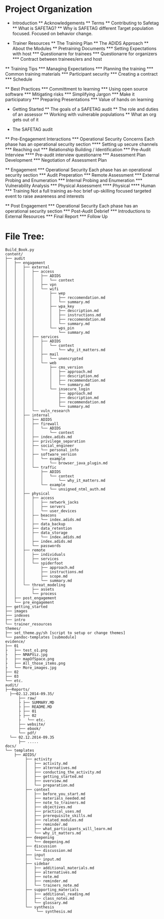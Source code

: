 # Project Organization

* Introduction
** Acknowledgements
** Terms
** Contributing to Safetag
** What is SAFETAG?
** Why is SAFETAG different
Target population focused. Focused on behavior change.

* Trainer Resources
** The Training Plan
** The ADIDS Approach
** About the Modules
** Pretraining Documents
*** Setting Expectations with host
*** Questionarre for trainees
*** Questionarre for organizers
*** Contract between trainees/ers and host

** Training Tips
*** Managing Expectations
*** Planning the training
*** Common training materials
*** Participant security
*** Creating a contract
*** Schedule

** Best Practices
*** Committment to learning
*** Using open source software 
*** Mitigating risks
*** Simplifying Jargon
*** Make it participatory
*** Preparing Presentations
*** Value of hands on learning

* Getting Started
** The goals of a SAFETAG audit
** The role and duties of an assessor
** Working with vulnerable populations
** What an org gets out of it

* The SAFETAG audit

** Pre-Engagement Interactions
*** Operational Security Concerns
Each phase has an operational security section
**** Setting up secure channels
*** Reaching out
*** Relationship Building / Identification
*** Pre-Audit Interview
**** Pre-audit interview questionarre
*** Assessment Plan Development
*** Negotiation of Assessment Plan

** Engagement
*** Operational Security
Each phase has an operational security section
*** Audit Preperation
*** Remote Assessment
*** External Probing and Enumeration
*** Internal Probing and Enumeration
*** Vulnerability Analysis
*** Physical Assessment
****  Physical
**** Human
*** Training
Not a full training as-hoc brief up-skilling focused targeted event to raise awareness and interests

** Post Engagement
*** Operational Security
Each phase has an operational security section
*** Post-Audit Debrief
*** Introductions to External Resources
*** Final Report
*** Follow Up


# File Tree:

```
Build_Book.py
content/
├── audit
│   ├── engagement
│   │   ├── external
│   │   │   ├── access
│   │   │   │   ├── ADIDS
│   │   │   │   │   └── context
│   │   │   │   ├── vpn
│   │   │   │   └── wifi
│   │   │   │       ├── wep
│   │   │   │       │   ├── reccomendation.md
│   │   │   │       │   └── summary.md
│   │   │   │       ├── wpa_key
│   │   │   │       │   ├── description.md
│   │   │   │       │   ├── instructions.md
│   │   │   │       │   ├── reccomendation.md
│   │   │   │       │   └── summary.md
│   │   │   │       └── wps_pin
│   │   │   │           └── summary.md
│   │   │   ├── services
│   │   │   │   ├── ADIDS
│   │   │   │   │   └── context
│   │   │   │   │       └── why_it_matters.md
│   │   │   │   ├── mail
│   │   │   │   │   └── unencrypted
│   │   │   │   └── web
│   │   │   │       ├── cms_version
│   │   │   │       │   ├── approach.md
│   │   │   │       │   ├── description.md
│   │   │   │       │   ├── recommendation.md
│   │   │   │       │   └── summary.md
│   │   │   │       └── insecure_login
│   │   │   │           ├── approach.md
│   │   │   │           ├── description.md
│   │   │   │           ├── recommendation.md
│   │   │   │           └── summary.md
│   │   │   └── vuln_research
│   │   ├── internal
│   │   │   ├── ADIDS
│   │   │   ├── firewall
│   │   │   │   └── ADIDS
│   │   │   │       └── context
│   │   │   ├── index.adids.md
│   │   │   ├── privilege_separation
│   │   │   ├── social_engineer
│   │   │   │   └── personal_info
│   │   │   ├── software_version
│   │   │   │   └── example
│   │   │   │       └── browser_java_plugin.md
│   │   │   └── traffic
│   │   │       ├── ADIDS
│   │   │       │   └── context
│   │   │       │       └── why_it_matters.md
│   │   │       └── example
│   │   │           └── unsigned_ntml_auth.md
│   │   ├── physical
│   │   │   ├── access
│   │   │   │   ├── network_jacks
│   │   │   │   ├── servers
│   │   │   │   └── user_devices
│   │   │   ├── beacons
│   │   │   │   └── index.adids.md
│   │   │   ├── data_backup
│   │   │   ├── data_retention
│   │   │   ├── data_storage
│   │   │   │   └── index.adids.md
│   │   │   ├── index.adids.md
│   │   │   └── passwords
│   │   ├── remote
│   │   │   ├── individuals
│   │   │   ├── services
│   │   │   └── spiderfoot
│   │   │       ├── approach.md
│   │   │       ├── instructions.md
│   │   │       ├── scope.md
│   │   │       └── summary.md
│   │   └── threat_modeling
│   │       ├── assets
│   │       └── process
│   ├── post_engagement
│   └── pre_engagement
├── getting_started
├── images
├── indexes
├── intro
└── trainer_resources
themes/
├── set_theme.py/sh [script to setup or change themes]
└── pandoc-templates [submodule]
evidence/
├── 01
├	├── test_o1.png
├	├── NMAPViz.jpg
├	├── mapOfSpace.png
├	├── All_those_items.png
├   └── More_images.jpg
├── 02
├── 03
└── etc.
audit/
├──Reports/
  ├──02.12.2014-09.35/
      ├── raw/
      ├	├── SUMMARY.MD
      ├	├── README.MD
      ├	├── 01
      ├	├── 02
      ├   └── etc.
      ├── website/
      ├── ebook/
      └── pdf/
  └── 02.12.2014-09.35
      ├── .....
docs/
└── templates
	├── ADIDS/
         ├── activity
         │   ├── activity.md
         │   ├── alternatives.md
         │   ├── conducting_the_activity.md
         │   ├── getting_started.md
         │   ├── overview.md
         │   └── preparation.md
         ├── context
         │   ├── before_you_start.md
         │   ├── materials_needed.md
         │   ├── note_to_trainers.md
         │   ├── objectives.md
         │   ├── practical_uses.md
         │   ├── prerequisite_skills.md
         │   ├── related_modules.md
         │   ├── reminder.md
         │   ├── what_participants_will_learn.md
         │   └── why_it_matters.md
         ├── deepening
         │   └── deepening.md
         ├── discussion
         │   └── discussion.md
         ├── input
         │   └── input.md
         ├── sidebar
         │   ├── additional_materials.md
         │   ├── alternatives.md
         │   ├── note.md
         │   ├── reminder.md
         │   └── trainers_note.md
         ├── supporting_materials
         │   ├── additional_reading.md
         │   ├── class_notes.md
         │   └── glossary.md
         └── synthesis
              └── synthesis.md
```



